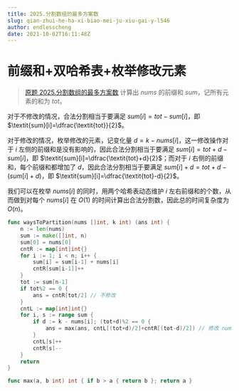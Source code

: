 ```yaml
---
title: 2025.分割数组的最多方案数
slug: qian-zhui-he-ha-xi-biao-mei-ju-xiu-gai-y-l546
author: endlesscheng
date: 2021-10-02T16:11:48Z
---
```

# 前缀和+双哈希表+枚举修改元素
 
> [原题 2025.分割数组的最多方案数](https://leetcode.cn/problems/maximum-number-of-ways-to-partition-an-array)
计算出 $\textit{nums}$ 的前缀和 $\textit{sum}$，记所有元素的和为 $\textit{tot}$。

对于不修改的情况，合法分割相当于要满足 $\textit{sum}[i] = \textit{tot}-\textit{sum}[i]$，即 $\textit{sum}[i]=\dfrac{\textit{tot}}{2}$。

对于修改的情况，枚举修改的元素，记变化量 $d=k-\textit{nums}[i]$，这一修改操作对于 $i$ 左侧的前缀和是没有影响的，因此合法分割相当于要满足 $\textit{sum}[i] = \textit{tot}+d-\textit{sum}[i]$，即 $\textit{sum}[i]=\dfrac{\textit{tot}+d}{2}$；而对于 $i$ 右侧的前缀和，每个前缀和都增加了 $d$，因此合法分割相当于要满足 $\textit{sum}[i]+d = \textit{tot}+d-(\textit{sum}[i]+d)$，即 $\textit{sum}[i]=\dfrac{\textit{tot}-d}{2}$。

我们可以在枚举 $\textit{nums}[i]$ 的同时，用两个哈希表动态维护 $i$ 左右前缀和的个数，从而做到对每个 $\textit{nums}[i]$ 在 $O(1)$ 的时间计算出合法分割数，因此总的时间复杂度为 $O(n)$。

```go
func waysToPartition(nums []int, k int) (ans int) {
	n := len(nums)
	sum := make([]int, n)
	sum[0] = nums[0]
	cntR := map[int]int{}
	for i := 1; i < n; i++ {
		sum[i] = sum[i-1] + nums[i]
		cntR[sum[i-1]]++
	}
	tot := sum[n-1]
	if tot%2 == 0 {
		ans = cntR[tot/2] // 不修改
	}
	cntL := map[int]int{}
	for i, s := range sum {
		if d := k - nums[i]; (tot+d)%2 == 0 {
			ans = max(ans, cntL[(tot+d)/2]+cntR[(tot-d)/2]) // 修改 nums[i]
		}
		cntL[s]++
		cntR[s]--
	}
	return
}

func max(a, b int) int { if b > a { return b }; return a }
```
